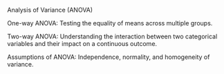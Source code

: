  Analysis of Variance (ANOVA)

One-way ANOVA: Testing the equality of means across multiple groups.

Two-way ANOVA: Understanding the interaction between two categorical variables and their impact on a continuous outcome.

Assumptions of ANOVA: Independence, normality, and homogeneity of variance.
